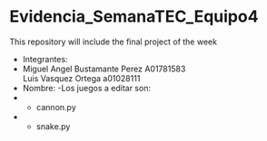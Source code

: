 # Evidencia_SemanaTEC_Equipo4
This repository will include the final project of the week
- Integrantes: 
- Miguel Angel Bustamante Perez A01781583\
Luis Vasquez Ortega a01028111  
- Nombre: 
-Los juegos a editar son:
- - cannon.py
- - snake.py
